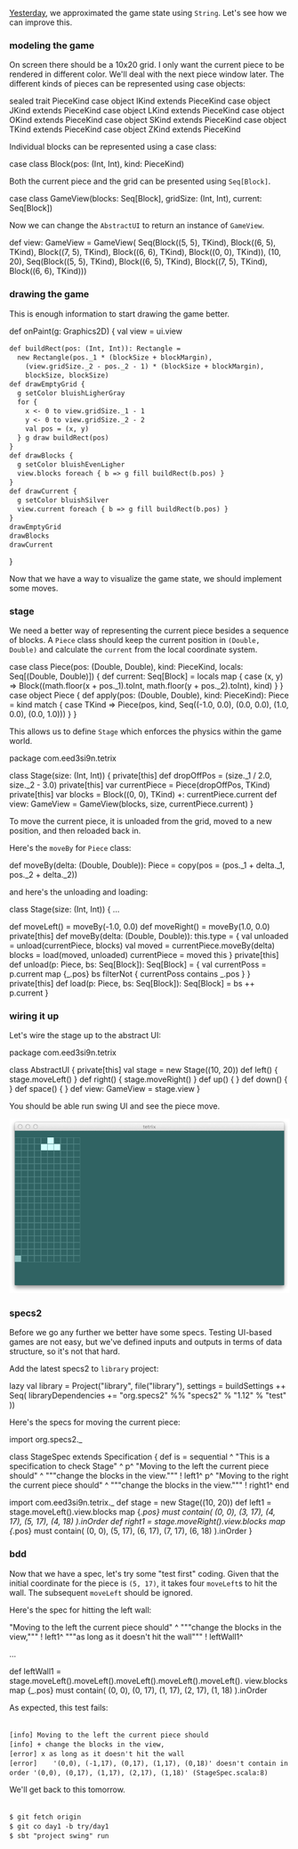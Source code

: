   [day0]: http://eed3si9n.com/tetrix-in-scala-day0

[Yesterday][day0], we approximated the game state using `String`. Let's see how we can improve this.

### modeling the game

On screen there should be a 10x20 grid. I only want the current piece to be rendered in different color. We'll deal with the next piece window later. The different kinds of pieces can be represented using case objects:

<scala>
sealed trait PieceKind
case object IKind extends PieceKind
case object JKind extends PieceKind
case object LKind extends PieceKind
case object OKind extends PieceKind
case object SKind extends PieceKind
case object TKind extends PieceKind
case object ZKind extends PieceKind
</scala>

Individual blocks can be represented using a case class:

<scala>
case class Block(pos: (Int, Int), kind: PieceKind)
</scala>

Both the current piece and the grid can be presented using `Seq[Block]`.

<scala>
case class GameView(blocks: Seq[Block], gridSize: (Int, Int), current: Seq[Block])
</scala>

Now we can change the `AbstractUI` to return an instance of `GameView`.

<scala>
  def view: GameView =
    GameView(
      Seq(Block((5, 5), TKind), Block((6, 5), TKind), Block((7, 5), TKind), Block((6, 6), TKind), Block((0, 0), TKind)),
      (10, 20),
      Seq(Block((5, 5), TKind), Block((6, 5), TKind), Block((7, 5), TKind), Block((6, 6), TKind)))
</scala>

### drawing the game

This is enough information to start drawing the game better.

<scala>
  def onPaint(g: Graphics2D) {
    val view = ui.view

    def buildRect(pos: (Int, Int)): Rectangle =
      new Rectangle(pos._1 * (blockSize + blockMargin),
        (view.gridSize._2 - pos._2 - 1) * (blockSize + blockMargin),
        blockSize, blockSize)
    def drawEmptyGrid {
      g setColor bluishLigherGray
      for {
        x <- 0 to view.gridSize._1 - 1
        y <- 0 to view.gridSize._2 - 2
        val pos = (x, y)
      } g draw buildRect(pos)      
    }
    def drawBlocks {
      g setColor bluishEvenLigher
      view.blocks foreach { b => g fill buildRect(b.pos) }
    }
    def drawCurrent {
      g setColor bluishSilver
      view.current foreach { b => g fill buildRect(b.pos) }
    }
    drawEmptyGrid
    drawBlocks
    drawCurrent
  }
</scala>

Now that we have a way to visualize the game state, we should implement some moves.

### stage

We need a better way of representing the current piece besides a sequence of blocks. A `Piece` class should keep the current position in `(Double, Double)` and calculate the `current` from the local coordinate system.

<scala>
case class Piece(pos: (Double, Double), kind: PieceKind, locals: Seq[(Double, Double)]) {
  def current: Seq[Block] =
    locals map { case (x, y) => 
      Block((math.floor(x + pos._1).toInt, math.floor(y + pos._2).toInt), kind)
    }
}
case object Piece {
  def apply(pos: (Double, Double), kind: PieceKind): Piece =
    kind match {
      case TKind => Piece(pos, kind, Seq((-1.0, 0.0), (0.0, 0.0), (1.0, 0.0), (0.0, 1.0)))
    }
}
</scala>

This allows us to define `Stage` which enforces the physics within the game world.

<scala>
package com.eed3si9n.tetrix

class Stage(size: (Int, Int)) {
  private[this] def dropOffPos = (size._1 / 2.0, size._2 - 3.0)
  private[this] var currentPiece = Piece(dropOffPos, TKind)
  private[this] var blocks = Block((0, 0), TKind) +: currentPiece.current
  def view: GameView = GameView(blocks, size, currentPiece.current)
}
</scala>

To move the current piece, it is unloaded from the grid, moved to a new position, and then reloaded back in.

Here's the `moveBy` for `Piece` class:

<scala>
  def moveBy(delta: (Double, Double)): Piece =
    copy(pos = (pos._1 + delta._1, pos._2 + delta._2))
</scala>

and here's the unloading and loading:

<scala>
class Stage(size: (Int, Int)) {
  ...

  def moveLeft() = moveBy(-1.0, 0.0)
  def moveRight() = moveBy(1.0, 0.0)
  private[this] def moveBy(delta: (Double, Double)): this.type = {
    val unloaded = unload(currentPiece, blocks)
    val moved = currentPiece.moveBy(delta)
    blocks = load(moved, unloaded)
    currentPiece = moved
    this
  }
  private[this] def unload(p: Piece, bs: Seq[Block]): Seq[Block] = {
    val currentPoss = p.current map {_.pos}
    bs filterNot { currentPoss contains _.pos  }
  }
  private[this] def load(p: Piece, bs: Seq[Block]): Seq[Block] =
    bs ++ p.current
}
</scala>

### wiring it up

Let's wire the stage up to the abstract UI:

<scala>
package com.eed3si9n.tetrix

class AbstractUI {
  private[this] val stage = new Stage((10, 20))
  def left() {
    stage.moveLeft()
  }
  def right() {
    stage.moveRight()
  }
  def up() {
  }
  def down() {
  }
  def space() {
  }
  def view: GameView = stage.view
}
</scala>

You should be able run swing UI and see the piece move.

<img src="/images/tetrix-in-scala-day1.png"/>

### specs2

Before we go any further we better have some specs. Testing UI-based games are not easy, but we've defined inputs and outputs in terms of data structure, so it's not that hard.

Add the latest specs2 to `library` project:

<scala>
  lazy val library = Project("library", file("library"),
    settings = buildSettings ++ Seq(
      libraryDependencies += "org.specs2" %% "specs2" % "1.12" % "test"
    ))
</scala>

Here's the specs for moving the current piece:

<scala>
import org.specs2._

class StageSpec extends Specification { def is = sequential  ^
  "This is a specification to check Stage"                   ^
                                                             p^
  "Moving to the left the current piece should"              ^
    """change the blocks in the view."""                     ! left1^
                                                             p^
  "Moving to the right the current piece should"             ^
    """change the blocks in the view."""                     ! right1^
                                                             end
  
  import com.eed3si9n.tetrix._
  def stage = new Stage((10, 20))
  def left1 =
    stage.moveLeft().view.blocks map {_.pos} must contain(
      (0, 0), (3, 17), (4, 17), (5, 17), (4, 18)
    ).inOrder
  def right1 =
    stage.moveRight().view.blocks map {_.pos} must contain(
      (0, 0), (5, 17), (6, 17), (7, 17), (6, 18)
    ).inOrder
}
</scala>

### bdd

Now that we have a spec, let's try some "test first" coding. Given that the initial coordinate for the piece is `(5, 17)`, it takes four `moveLeft`s to hit the wall. The subsequent `moveLeft` should be ignored.

Here's the spec for hitting the left wall:

<scala>
  "Moving to the left the current piece should"              ^
    """change the blocks in the view,"""                     ! left1^
    """as long as it doesn't hit the wall"""                 ! leftWall1^

...

  def leftWall1 =
    stage.moveLeft().moveLeft().moveLeft().moveLeft().moveLeft().
      view.blocks map {_.pos} must contain(
      (0, 0), (0, 17), (1, 17), (2, 17), (1, 18)
    ).inOrder
</scala>

As expected, this test fails:

<code>
[info] Moving to the left the current piece should
[info] + change the blocks in the view,
[error] x as long as it doesn't hit the wall
[error]    '(0,0), (-1,17), (0,17), (1,17), (0,18)' doesn't contain in order '(0,0), (0,17), (1,17), (2,17), (1,18)' (StageSpec.scala:8)
</code>

We'll get back to this tomorrow.

<code>
$ git fetch origin
$ git co day1 -b try/day1
$ sbt "project swing" run
</code>
